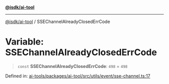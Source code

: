 [**@isdk/ai-tool**](../README.md)

***

[@isdk/ai-tool](../globals.md) / SSEChannelAlreadyClosedErrCode

# Variable: SSEChannelAlreadyClosedErrCode

> `const` **SSEChannelAlreadyClosedErrCode**: `498` = `498`

Defined in: [ai-tools/packages/ai-tool/src/utils/event/sse-channel.ts:17](https://github.com/isdk/ai-tool.js/blob/a24331161aecd2d7bbd8dc9f9cd3d984871261cb/src/utils/event/sse-channel.ts#L17)
